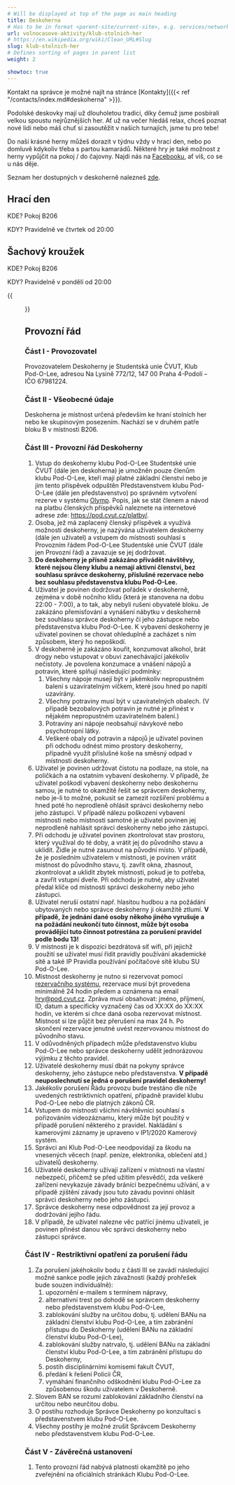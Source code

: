 ```yaml
---
# Will be displayed at top of the page as main heading
title: Deskoherna
# Has to be in format <parent-site/current-site>, e.g. services/network (notice missing slash at the beginning)
url: volnocasove-aktivity/klub-stolnich-her
# https://en.wikipedia.org/wiki/Clean_URL#Slug
slug: klub-stolnich-her
# Defines sorting of pages in parent list
weight: 2

showtoc: true
---
```


Kontakt na správce je možné najít na stránce [Kontakty]({{< ref "/contacts/index.md#deskoherna" >}}).

Podolské deskovky mají už dlouholetou tradici, díky čemuž jsme posbírali velkou spoustu nejrůznějších her. Ať už na večer hledáš relax, chceš poznat nové lidi nebo máš chuť si zasoutěžit v našich turnajích, jsme tu pro tebe!

Do naší krásné herny můžeš dorazit v týdnu vždy v hrací den, nebo po domluvě kdykoliv třeba s partou kamarádů. Některé hry je také možnost z herny vypůjčit na pokoj / do čajovny. Najdi nás na [Facebooku](https://www.facebook.com/groups/hrypodolee), ať víš, co se u nás děje.

Seznam her dostupných v deskoherně nalezneš [zde](https://docs.google.com/spreadsheets/d/1Ocg36A2OPQALA3ums7OLA13KTKw1npZr3auANkEogjc/edit?usp=sharing).

## Hrací den

KDE? Pokoj B206

KDY? Pravidelně ve čtvrtek od 20:00

## Šachový kroužek

KDE? Pokoj B206

KDY? Pravidelně v pondělí od 20:00

{{<figure src="images/freetime-activities/board-games-club/main.jpg" alt="Board games club" imgop="rt_fit">}}

## Provozní řád

### Část I - Provozovatel

Provozovatelem Deskoherny je Studentská unie ČVUT, Klub Pod-O-Lee, adresou Na Lysině 772/12, 147 00 Praha 4-Podolí – IČO 67981224. 

### Část II - Všeobecné údaje

Deskoherna je místnost určená především ke hraní stolních her nebo ke skupinovým posezením. Nachází se v druhém patře bloku B v místnosti B206.

### Část III - Provozní řád Deskoherny

1. Vstup do deskoherny klubu Pod-O-Lee Studentské unie ČVUT (dále jen deskoherna) je umožněn pouze členům klubu Pod-O-Lee, kteří mají platné základní členství nebo je jim tento příspěvek odpuštěn Představenstvem klubu Pod-O-Lee (dále jen představenstvo) po správném vytvoření rezerve v systému [Olymp](https://olymp.pod.cvut.cz). Popis, jak se stát členem a návod na platbu členských příspěvků naleznete na internetové adrese zde: <https://pod.cvut.cz/platby/>. 
2. Osoba, jež má zaplacený členský příspěvek a využívá možnosti deskoherny, je nazývána uživatelem deskoherny (dále jen uživatel) a vstupem do místnosti souhlasí s Provozním řádem Pod-O-Lee Studentské unie ČVUT (dále jen Provozní řád) a zavazuje se jej dodržovat. 
3. **Do deskoherny je přísně zakázáno přivádět návštěvy, které nejsou členy klubu a nemají aktivní členství, bez souhlasu správce deskoherny, příslušné rezervace nebo bez souhlasu představenstva klubu Pod-O-Lee.**
4. Uživatel je povinen dodržovat pořádek v deskoherně, zejména v době nočního klidu (která je stanovena na dobu 22:00 - 7:00), a to tak, aby nebyli rušeni obyvatelé bloku. Je zakázáno přemisťování a vynášení nábytku v deskoherně bez souhlasu správce deskoherny či jeho zástupce nebo představenstva klubu Pod-O-Lee. K vybavení deskoherny je uživatel povinen se chovat ohleduplně a zacházet s ním způsobem, který ho nepoškodí.
5. V deskoherně je zakázáno kouřit, konzumovat alkohol, brát drogy nebo vstupovat v obuvi zanechávající jakékoliv nečistoty. Je povolena konzumace a vnášení nápojů a potravin, které splňují následující podmínky: 
    1. Všechny nápoje musejí být v jakémkoliv nepropustném balení s uzavíratelným víčkem, které jsou hned po napití uzavírány. 
    2. Všechny potraviny musí být v uzavíratelných obalech. (V případě bezobalových potravin je nutné je přinést v nějakém nepropustném uzavíratelném balení.)
    3. Potraviny ani nápoje neobsahují návykové nebo psychotropní látky. 
    4. Veškeré obaly od potravin a nápojů je uživatel povinen při odchodu odnést mimo prostory deskoherny, případně využít příslušné koše na směsný odpad v místnosti deskoherny. 
6. Uživatel je povinen udržovat čistotu na podlaze, na stole, na poličkách a na ostatním vybavení deskoherny. V případě, že uživatel poškodí vybavení deskoherny nebo deskohernu samou, je nutné to okamžitě řešit se správcem deskoherny, nebo je-li to možné, pokusit se zamezit rozšíření problému a hned poté ho neprodleně ohlásit správci deskoherny nebo jeho zástupci. V případě nálezu poškození vybavení místnosti nebo místnosti samotné je uživatel povinen jej neprodleně nahlásit správci deskoherny nebo jeho zástupci.
7. Při odchodu je uživatel povinen zkontrolovat stav prostoru, který využíval do té doby, a vrátit jej do původního stavu a uklidit. Židle je nutné zasunout na původní místo. V případě, že je posledním uživatelem v místnosti, je povinen vrátit místnost do původního stavu, tj. zavřít okna, zhasnout, zkontrolovat a uklidit zbytek místnosti, pokud je to potřeba, a zavřít vstupní dveře. Při odchodu je nutné, aby uživatel předal klíče od místnosti správci deskoherny nebo jeho zástupci.  
8. Uživatel neruší ostatní např. hlasitou hudbou a na požádání ubytovaných nebo správce deskoherny ji okamžitě ztlumí. **V případě, že jednání dané osoby někoho jiného vyrušuje a na požádání neukončí tuto činnost, může být osoba provádějící tuto činnost potrestána za porušení pravidel podle bodu 13!**
9. V místnosti je k dispozici bezdrátová síť wifi, při jejichž použití se uživatel musí řídit pravidly používání akademické sítě a také IP Pravidla používání počítačové sítě klubu SU Pod-O-Lee.
10. Místnost deskoherny je nutno si rezervovat pomocí [rezervačního systému](https://olymp.pod.cvut.cz), rezervace musí být provedena minimálně 24 hodin předem a oznámena na email hry@pod.cvut.cz. Zpráva musí obsahovat: jméno, příjmení, ID, datum a specificky vyznačený čas od XX:XX do XX:XX hodin, ve kterém si chce daná osoba rezervovat místnost. Místnost si lze půjčit bez přerušení na max 24 h. Po skončení rezervace jenutné uvést rezervovanou místnost do původního stavu. 
11. V odůvodněných případech může představenstvo klubu Pod-O-Lee nebo správce deskoherny udělit jednorázovou výjimku z těchto pravidel.
12. Uživatelé deskoherny musí dbát na pokyny správce deskoherny, jeho zástupce nebo představenstva. **V případě neuposlechnutí se jedná o porušení pravidel deskoherny!**
13. Jakékoliv porušení Řádu provozu bude trestáno dle níže uvedených restriktivních opatření, případně pravidel klubu Pod-O-Lee nebo dle platných zákonů ČR.
14. Vstupem do místnosti všichni návštěvníci souhlasí s pořizováním videozáznamu, který může být použitý v případě porušení některého z pravidel. Nakládání s kamerovými záznamy je upraveno v IP1/2020 Kamerový systém.
15. Správci ani Klub Pod-O-Lee neodpovídají za škodu na vnesených věcech (např. peníze, elektronika, oblečení atd.) uživatelů deskoherny.
16. Uživatelé deskoherny užívají zařízení v místnosti na vlastní nebezpečí, přičemž se před užitím přesvědčí, zda veškeré zařízení nevykazuje závady bránící bezpečnému užívání, a v případě zjištění závady jsou tuto závadu povinni ohlásit správci deskoherny nebo jeho zástupci.
17. Správce deskoherny nese odpovědnost za její provoz a dodržování jejího řádu.
18. V případě, že uživatel nalezne věc patřící jinému uživateli, je povinen přinést danou věc správci deskoherny nebo zástupci správce.

### Část IV - Restriktivní opatření za porušení řádu

1. Za porušení jakéhokoliv bodu z části III se zavádí následující možné sankce podle jejich závažnosti (každý prohřešek bude souzen individuálně):
    1. upozornění e-mailem s termínem nápravy,
    2. alternativní trest po dohodě se správcem deskoherny nebo představenstvem klubu Pod-O-Lee,
    3. zablokování služby na určitou dobu, tj. udělení BANu na základní členství klubu Pod-O-Lee, a tím zabránění přístupu do Deskoherny (udělení BANu na základní členství klubu Pod-O-Lee),
    4. zablokování služby natrvalo, tj. udělení BANu na základní členství klubu Pod-O-Lee, a tím zabránění přístupu do Deskoherny,
    5. postih disciplinárními komisemi fakult ČVUT,
    6. předání k řešení Policii ČR,
    7. vymáhání finančního odškodnění klubu Pod-O-Lee za způsobenou škodu uživatelem v Deskoherně.
2. Slovem BAN se rozumí zablokování základního členství na určitou nebo neurčitou dobu.
3. O postihu rozhoduje Správce Deskoherny po konzultaci s představenstvem klubu Pod-O-Lee.
4. Všechny postihy je možné zrušit Správcem Deskoherny nebo představenstvem klubu Pod-O-Lee.

### Část V - Závěrečná ustanovení
1. Tento provozní řád nabývá platnosti okamžitě po jeho zveřejnění na oficiálních stránkách Klubu Pod-O-Lee.
